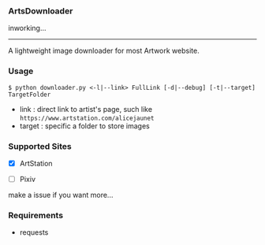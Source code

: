 ### ArtsDownloader

inworking...

---

A lightweight image downloader for most Artwork website.

### Usage

```shell
$ python downloader.py <-l|--link> FullLink [-d|--debug] [-t|--target] TargetFolder
```

- link : direct link to artist's page, such like `https://www.artstation.com/alicejaunet`
- target : specific a folder to store images

### Supported Sites

- [x] ArtStation

- [ ] Pixiv

make a issue if you want more...

### Requirements

- requests
